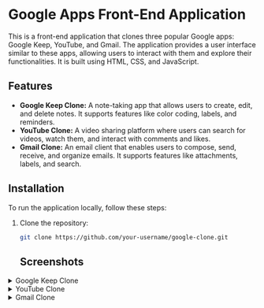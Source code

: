 # Google Apps Front-End Application

This is a front-end application that clones three popular Google apps: Google Keep, YouTube, and Gmail. The application provides a user interface similar to these apps, allowing users to interact with them and explore their functionalities. It is built using HTML, CSS, and JavaScript.

## Features

- **Google Keep Clone:** A note-taking app that allows users to create, edit, and delete notes. It supports features like color coding, labels, and reminders.
- **YouTube Clone:** A video sharing platform where users can search for videos, watch them, and interact with comments and likes.
- **Gmail Clone:** An email client that enables users to compose, send, receive, and organize emails. It supports features like attachments, labels, and search.

## Installation

To run the application locally, follow these steps:

1. Clone the repository:

   ```bash
   git clone https://github.com/your-username/google-clone.git
   ```
   ## Screenshots

<details>
  <summary>Google Keep Clone</summary>
  <img src="screenshots/google-keep.png" alt="Google Keep Clone">
</details>

<details>
  <summary>YouTube Clone</summary>
  <img src="screenshots/youtube.png" alt="YouTube Clone">
</details>

<details>
  <summary>Gmail Clone</summary>
  <img src="screenshots/gmail.png" alt="Gmail Clone">
</details>


